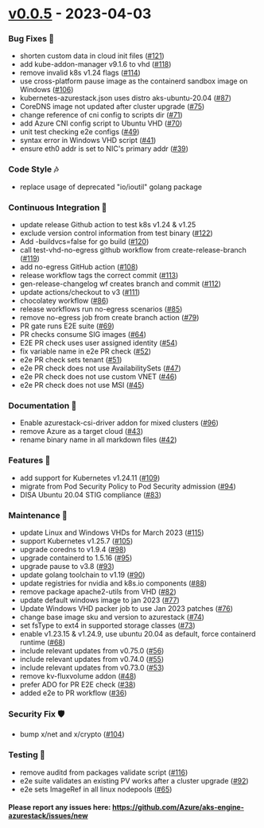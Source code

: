 
<a name="v0.0.5"></a>
# [v0.0.5] - 2023-04-03
### Bug Fixes 🐞
- shorten custom data in cloud init files ([#121](https://github.com/Azure/aks-engine-azurestack/issues/121))
- add kube-addon-manager v9.1.6 to vhd ([#118](https://github.com/Azure/aks-engine-azurestack/issues/118))
- remove invalid k8s v1.24 flags ([#114](https://github.com/Azure/aks-engine-azurestack/issues/114))
- use cross-platform pause image as the containerd sandbox image on Windows ([#106](https://github.com/Azure/aks-engine-azurestack/issues/106))
- kubernetes-azurestack.json uses distro aks-ubuntu-20.04 ([#87](https://github.com/Azure/aks-engine-azurestack/issues/87))
- CoreDNS image not updated after cluster upgrade ([#75](https://github.com/Azure/aks-engine-azurestack/issues/75))
- change reference of cni config to scripts dir ([#71](https://github.com/Azure/aks-engine-azurestack/issues/71))
- add Azure CNI config script to Ubuntu VHD ([#70](https://github.com/Azure/aks-engine-azurestack/issues/70))
- unit test checking e2e configs ([#49](https://github.com/Azure/aks-engine-azurestack/issues/49))
- syntax error in Windows VHD script ([#41](https://github.com/Azure/aks-engine-azurestack/issues/41))
- ensure eth0 addr is set to NIC's primary addr ([#39](https://github.com/Azure/aks-engine-azurestack/issues/39))

### Code Style 🎶
- replace usage of deprecated "io/ioutil" golang package

### Continuous Integration 💜
- update release Github action to test k8s v1.24 & v1.25
- exclude version control information from test binary ([#122](https://github.com/Azure/aks-engine-azurestack/issues/122))
- Add -buildvcs=false for go build ([#120](https://github.com/Azure/aks-engine-azurestack/issues/120))
- call test-vhd-no-egress github workflow from create-release-branch ([#119](https://github.com/Azure/aks-engine-azurestack/issues/119))
- add no-egress GitHub action ([#108](https://github.com/Azure/aks-engine-azurestack/issues/108))
- release workflow tags the correct commit ([#113](https://github.com/Azure/aks-engine-azurestack/issues/113))
- gen-release-changelog wf creates branch and commit ([#112](https://github.com/Azure/aks-engine-azurestack/issues/112))
- update actions/checkout to v3 ([#111](https://github.com/Azure/aks-engine-azurestack/issues/111))
- chocolatey workflow ([#86](https://github.com/Azure/aks-engine-azurestack/issues/86))
- release workflows run no-egress scenarios ([#85](https://github.com/Azure/aks-engine-azurestack/issues/85))
- remove no-egress job from create branch action ([#79](https://github.com/Azure/aks-engine-azurestack/issues/79))
- PR gate runs E2E suite ([#69](https://github.com/Azure/aks-engine-azurestack/issues/69))
- PR checks consume SIG images ([#64](https://github.com/Azure/aks-engine-azurestack/issues/64))
- E2E PR check uses user assigned identity ([#54](https://github.com/Azure/aks-engine-azurestack/issues/54))
- fix variable name in e2e PR check ([#52](https://github.com/Azure/aks-engine-azurestack/issues/52))
- e2e PR check sets tenant ([#51](https://github.com/Azure/aks-engine-azurestack/issues/51))
- e2e PR check does not use AvailabilitySets ([#47](https://github.com/Azure/aks-engine-azurestack/issues/47))
- e2e PR check does not use custom VNET ([#46](https://github.com/Azure/aks-engine-azurestack/issues/46))
- e2e PR check does not use MSI ([#45](https://github.com/Azure/aks-engine-azurestack/issues/45))

### Documentation 📘
- Enable azurestack-csi-driver addon for mixed clusters ([#96](https://github.com/Azure/aks-engine-azurestack/issues/96))
- remove Azure as a target cloud ([#43](https://github.com/Azure/aks-engine-azurestack/issues/43))
- rename binary name in all markdown files ([#42](https://github.com/Azure/aks-engine-azurestack/issues/42))

### Features 🌈
- add support for Kubernetes v1.24.11 ([#109](https://github.com/Azure/aks-engine-azurestack/issues/109))
- migrate from Pod Security Policy to Pod Security admission ([#94](https://github.com/Azure/aks-engine-azurestack/issues/94))
- DISA Ubuntu 20.04 STIG compliance ([#83](https://github.com/Azure/aks-engine-azurestack/issues/83))

### Maintenance 🔧
- update Linux and Windows VHDs for March 2023 ([#115](https://github.com/Azure/aks-engine-azurestack/issues/115))
- support Kubernetes v1.25.7 ([#105](https://github.com/Azure/aks-engine-azurestack/issues/105))
- upgrade coredns to v1.9.4 ([#98](https://github.com/Azure/aks-engine-azurestack/issues/98))
- upgrade containerd to 1.5.16 ([#95](https://github.com/Azure/aks-engine-azurestack/issues/95))
- upgrade pause to v3.8 ([#93](https://github.com/Azure/aks-engine-azurestack/issues/93))
- update golang toolchain to v1.19 ([#90](https://github.com/Azure/aks-engine-azurestack/issues/90))
- update registries for nvidia and k8s.io components ([#88](https://github.com/Azure/aks-engine-azurestack/issues/88))
- remove package apache2-utils from VHD ([#82](https://github.com/Azure/aks-engine-azurestack/issues/82))
- update default windows image to jan 2023 ([#77](https://github.com/Azure/aks-engine-azurestack/issues/77))
- Update Windows VHD packer job to use Jan 2023 patches ([#76](https://github.com/Azure/aks-engine-azurestack/issues/76))
- change base image sku and version to azurestack ([#74](https://github.com/Azure/aks-engine-azurestack/issues/74))
- set fsType to ext4 in supported storage classes ([#73](https://github.com/Azure/aks-engine-azurestack/issues/73))
- enable v1.23.15 & v1.24.9, use ubuntu 20.04 as default, force containerd runtime ([#68](https://github.com/Azure/aks-engine-azurestack/issues/68))
- include relevant updates from v0.75.0 ([#56](https://github.com/Azure/aks-engine-azurestack/issues/56))
- include relevant updates from v0.74.0 ([#55](https://github.com/Azure/aks-engine-azurestack/issues/55))
- include relevant updates from v0.73.0 ([#53](https://github.com/Azure/aks-engine-azurestack/issues/53))
- remove kv-fluxvolume addon ([#48](https://github.com/Azure/aks-engine-azurestack/issues/48))
- prefer ADO for PR E2E check ([#38](https://github.com/Azure/aks-engine-azurestack/issues/38))
- added e2e to PR workflow ([#36](https://github.com/Azure/aks-engine-azurestack/issues/36))

### Security Fix 🛡️
- bump x/net and x/crypto ([#104](https://github.com/Azure/aks-engine-azurestack/issues/104))

### Testing 💚
- remove auditd from packages validate script ([#116](https://github.com/Azure/aks-engine-azurestack/issues/116))
- e2e suite validates an existing PV works after a cluster upgrade ([#92](https://github.com/Azure/aks-engine-azurestack/issues/92))
- e2e sets ImageRef in all linux nodepools ([#65](https://github.com/Azure/aks-engine-azurestack/issues/65))

#### Please report any issues here: https://github.com/Azure/aks-engine-azurestack/issues/new
[Unreleased]: https://github.com/Azure/aks-engine-azurestack/compare/v0.0.5...HEAD
[v0.0.5]: https://github.com/Azure/aks-engine-azurestack/compare/v0.71.1...v0.0.5
